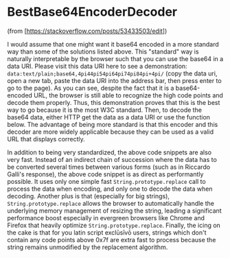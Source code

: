 # BestBase64EncoderDecoder

(from [https://stackoverflow.com/posts/53433503/edit])

I would assume that one might want it base64 encoded in a more standard way than some of the solutions listed above. This "standard" way is naturally interpretable by the browser such that you can use the base64 in a data URI. Please visit this data URI here to see a demonstration: `data:text/plain;base64,4pi44pi54pi64pi74pi84pi+4pi/` (copy the data uri, open a new tab, paste the data URI into the address bar, then press enter to go to the page). As you can see, despite the fact that it is a base64-encoded URL, the browser is still able to recognize the high code points and decode them properly. Thus, this demonstration proves that this is the best way to go because it is the most W3C standard. Then, to decode the base64 data, either HTTP get the data as a data URI or use the function below. The advantage of being more standard is that this encoder and this decoder are more widely applicable because they can be used as a valid URL that displays correctly. 

In addition to being very standardized, the above code snippets are also very fast. Instead of an indirect chain of succession where the data has to be converted several times between various forms (such as in Riccardo Galli's response), the above code snippet is as direct as performantly possible. It uses only one simple fast `String.prototype.replace` call to process the data when encoding, and only one to decode the data when decoding. Another plus is that (especially for big strings), `String.prototype.replace` allows the browser to automatically handle the underlying memory management of resizing the string, leading a significant performance boost especially in evergreen browsers like Chrome and Firefox that heavily optimize `String.prototype.replace`. Finally, the icing on the cake is that for you latin script exclūsīvō users, strings which don't contain any code points above 0x7f are extra fast to process because the string remains unmodified by the replacement algorithm.
